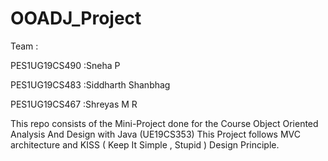 # OOADJ_Project
Team :

PES1UG19CS490 :Sneha P

PES1UG19CS483 :Siddharth Shanbhag

PES1UG19CS467 :Shreyas M R


This repo consists of the Mini-Project done for the Course Object Oriented Analysis And Design with Java (UE19CS353)
This Project follows MVC architecture and KISS ( Keep It Simple , Stupid ) Design Principle.

